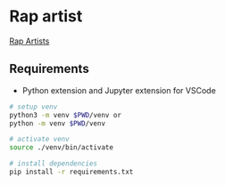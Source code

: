 # Rap artist

[Rap Artists](https://www.kaggle.com/datasets/jessemostipak/rap-artists?resource=download)

## Requirements

- Python extension and Jupyter extension for VSCode

```bash
# setup venv
python3 -m venv $PWD/venv or
python -m venv $PWD/venv

# activate venv
source ./venv/bin/activate

# install dependencies
pip install -r requirements.txt
```
